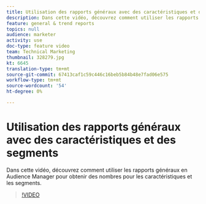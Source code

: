 ```yaml
---
title: Utilisation des rapports généraux avec des caractéristiques et des segments
description: Dans cette vidéo, découvrez comment utiliser les rapports généraux en Audience Manager pour obtenir des nombres pour les caractéristiques et les segments.
feature: general & trend reports
topics: null
audience: marketer
activity: use
doc-type: feature video
team: Technical Marketing
thumbnail: 328279.jpg
kt: 6645
translation-type: tm+mt
source-git-commit: 67413caf1c59c446c16beb5b84b48e7fad06e575
workflow-type: tm+mt
source-wordcount: '54'
ht-degree: 0%

---
```



# Utilisation des rapports généraux avec des caractéristiques et des segments

Dans cette vidéo, découvrez comment utiliser les rapports généraux en Audience Manager pour obtenir des nombres pour les caractéristiques et les segments.

>[!VIDEO](https://video.tv.adobe.com/v/328279/?quality=12&learn=on)
